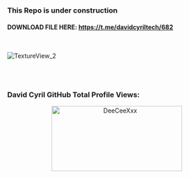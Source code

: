 ### This Repo is under construction 

#### DOWNLOAD FILE HERE: https://t.me/davidcyriltech/682
<br> 
  
![TextureView_2](https://github.com/CaMnter/EasyCountDownTextureView/raw/master/screenshot/textureview_2.gif) 
   
<br>
<br>
    
### David Cyril GitHub Total Profile Views:
<div align="center">
	<img src="https://moe-counter.glitch.me/get/@Anya_v2-Md?theme=gelbooru" width="300" height="150" alt="DeeCeeXxx">
</div>
